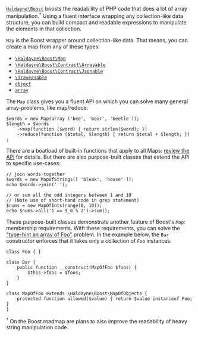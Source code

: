 [`Haldayne\Boost`][1] boosts the readability of PHP code that does a lot of
array manipulation.<sup>&dagger;</sup> Using a fluent interface wrapping any
collection-like data structure, you can build compact and readable expressions
to manipulate the elements in that collection.

`Map` is the Boost wrapper around collection-like data. That means, you can
create a map from any of these types:

* [`\Haldayne\Boost\Map`][2]
* [`\Haldayne\Boost\Contract\Arrayable`][3]
* [`\Haldayne\Boost\Contract\Jsonable`][4]
* [`\Traversable`][5]
* [`object`][6]
* [`array`][7]

The `Map` class gives you a fluent API on which you can solve many general
array-problems, like map/reduce:
```
$words = new Map(array ('bee', 'bear', 'beetle'));
$length = $words
    ->map(function ($word) { return strlen($word); })
    ->reduce(function ($total, $length) { return $total + $length; })
;
```

There are a boatload of built-in functions that apply to all Maps: [review the
API][8] for details. But there are also purpose-built classes that extend the
API to specific use-cases:

```
// join words together
$words = new MapOfStrings([ 'bleak', 'house' ]);
echo $words->join(' ');

// or sum all the odd integers between 1 and 10
// (Note use of short-hand code in grep statement)
$nums = new MapOfInts(range(0, 10));
echo $nums->all('1 == $_0 % 2')->sum();
```

These purpose-built classes demonstrate another feature of Boost's `Map`:
membership requirements. With these requirements, you can solve the ["type-hint
an array of Foo"][9] problem. In the example below, the `Bar` constructor
enforces that it takes only a collection of `Foo` instances:

```
class Foo { }

class Bar {
    public function __construct(MapOfFoo $foos) {
        $this->foos = $foos;
    }
}

class MapOfFoo extends \Haldayne\Boost\MapOfObjects {
    protected function allowed($value) { return $value instanceof Foo; }
}
```


<sup>&dagger;</sup> On the Boost roadmap are plans to also improve the
readability of heavy string manipulation code.

[1]: https://github.com/haldayne/boost
[2]: https://github.com/haldayne/boost/blob/master/src/Map.php
[3]: https://github.com/haldayne/boost/blob/master/src/Map.php
[4]: https://github.com/haldayne/boost/blob/master/src/Map.php
[5]: http://php.net/manual/en/class.traversable.php
[6]: http://php.net/manual/en/function.is-object.php
[7]: http://php.net/manual/en/function.is-array.php
[8]: http://haldayne.github.io/documentation/api/
[9]: http://stackoverflow.com/q/20763744/2908724
